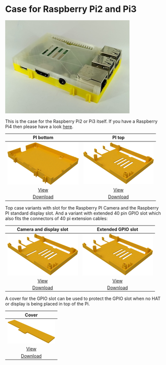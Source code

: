 # Case for Raspberry Pi2 and Pi3

<img src="./images/pi3.jpg"/>

This is the case for the Raspberry Pi2 or Pi3 itself. If you have a Raspberry
Pi4 then please have a look [here](../pi4).

| PI bottom | PI top |
|:---:|:---:|
| ![Bottom case](./images/pi_bottom.png) | ![Top case](./images/pi_top.png) |
| [View](pi_bottom.stl) | [View](pi_top.stl) |
| [Download](pi_bottom.stl?raw=true) | [Download](pi_top.stl?raw=true) |

Top case variants with slot for the Raspberry PI Camera and the Raspberry PI standard display slot. And a variant with extended 40 pin GPIO slot which also fits the connectors of 40 pi extension cables:

| Camera and display slot | Extended GPIO slot |
|:---:|:---:|
| ![Slot for camera and display](./images/pi_top_with_ribbon_slot.png) | ![Extended GPIO slot](./images/top_extended.png) |
| [View](pi_top_with_ribbon_slot.stl) | [View](top_extended.stl) |
| [Download](pi_top_with_ribbon_slot.stl?raw=true) | [Download](top_extended.stl?raw=true) |

A cover for the GPIO slot can be used to protect the GPIO slot when no HAT
or display is being placed in top of the Pi.

| Cover |
|:---:|
| ![Cover for GPIO slot](../common/images/GPIO-Abdeckung.png) |
| [View](../common/GPIO-Abdeckung.stl) |
| [Download](../common/GPIO-Abdeckung.stl?raw=true) |

